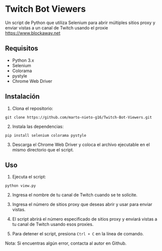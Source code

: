 # Twitch Bot Viewers

Un script de Python que utiliza Selenium para abrir múltiples sitios proxy y enviar vistas a un canal de Twitch usando el proxie https://www.blockaway.net

## Requisitos

- Python 3.x
- Selenium
- Colorama
- pystyle
- Chrome Web Driver

## Instalación

1. Clona el repositorio:

```
git clone https://github.com/marto-nieto-g16/Twitch-Bot-Viewers.git
```

2. Instala las dependencias:

```
pip install selenium colorama pystyle
```

3. Descarga el Chrome Web Driver y coloca el archivo ejecutable en el mismo directorio que el script.

## Uso

1. Ejecuta el script:

```
python view.py
```

2. Ingresa el nombre de tu canal de Twitch cuando se te solicite.

3. Ingresa el número de sitios proxy que deseas abrir y usar para enviar vistas.

4. El script abrirá el número especificado de sitios proxy y enviará vistas a tu canal de Twitch usando esos proxies.

5. Para detener el script, presiona `Ctrl + C` en la línea de comando.

Nota: Si encuentras algún error, contacta al autor en Github.
